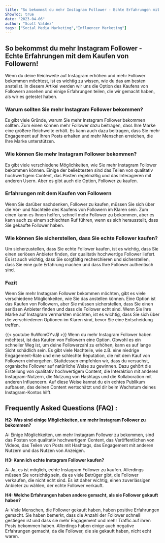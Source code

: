 ```yaml
---
title: "So bekommst du mehr Instagram Follower - Echte Erfahrungen mit dem Kaufen von Followern!"
ShowToc: true 
date: "2023-04-06"
author: "Scott Valdez" 
tags: ["Social Media Marketing","Influencer Marketing"]
---
```

## So bekommst du mehr Instagram Follower - Echte Erfahrungen mit dem Kaufen von Followern!

Wenn du deine Reichweite auf Instagram erhöhen und mehr Follower bekommen möchtest, ist es wichtig zu wissen, wie du das am besten anstellst. In diesem Artikel werden wir uns die Option des Kaufens von Followern ansehen und einige Erfahrungen teilen, die wir gemacht haben, als wir es getestet haben.

### Warum sollten Sie mehr Instagram Follower bekommen?

Es gibt viele Gründe, warum Sie mehr Instagram Follower bekommen sollten. Zum einen können mehr Follower dazu beitragen, dass Ihre Marke eine größere Reichweite erhält. Es kann auch dazu beitragen, dass Sie mehr Engagement auf Ihren Posts erhalten und mehr Menschen erreichen, die Ihre Marke unterstützen.

### Wie können Sie mehr Instagram Follower bekommen?

Es gibt viele verschiedene Möglichkeiten, wie Sie mehr Instagram Follower bekommen können. Einige der beliebtesten sind das Teilen von qualitativ hochwertigem Content, das Posten regelmäßig und das Interagieren mit anderen Usern. Aber es gibt auch die Option, Follower zu kaufen.

### Erfahrungen mit dem Kaufen von Followern

Wenn Sie darüber nachdenken, Follower zu kaufen, müssen Sie sich über die Vor- und Nachteile des Kaufens von Followern im Klaren sein. Zum einen kann es Ihnen helfen, schnell mehr Follower zu bekommen, aber es kann auch zu einem schlechten Ruf führen, wenn es sich herausstellt, dass Sie gekaufte Follower haben.

### Wie können Sie sicherstellen, dass Sie echte Follower kaufen?

Um sicherzustellen, dass Sie echte Follower kaufen, ist es wichtig, dass Sie einen seriösen Anbieter finden, der qualitativ hochwertige Follower liefert. Es ist auch wichtig, dass Sie sorgfältig recherchieren und sicherstellen, dass Sie eine gute Erfahrung machen und dass Ihre Follower authentisch sind.

### Fazit

Wenn Sie mehr Instagram Follower bekommen möchten, gibt es viele verschiedene Möglichkeiten, wie Sie das anstellen können. Eine Option ist das Kaufen von Followern, aber Sie müssen sicherstellen, dass Sie einen seriösen Anbieter finden und dass die Follower echt sind. Wenn Sie Ihre Marke auf Instagram vermarkten möchten, ist es wichtig, dass Sie sich über die verschiedenen Optionen im Klaren sind, bevor Sie eine Entscheidung treffen.

{{< youtube 9uWcmOYvJjI >}} 
Wenn du mehr Instagram Follower haben möchtest, ist das Kaufen von Followern eine Option. Obwohl es ein schneller Weg ist, um deine Followerzahl zu erhöhen, kann es auf lange Sicht schädlich sein. Es gibt viele Nachteile, wie z.B. eine niedrige Engagement-Rate und eine schlechte Reputation, die mit dem Kauf von Followern einhergehen. Stattdessen empfehlen wir, dass du versuchst, organische Follower auf natürliche Weise zu gewinnen. Dazu gehört die Erstellung von qualitativ hochwertigem Content, die Interaktion mit anderen Instagram-Nutzern, die Nutzung von Hashtags und die Kollaboration mit anderen Influencern. Auf diese Weise kannst du ein echtes Publikum aufbauen, das deinen Content wertschätzt und dir beim Wachstum deines Instagram-Kontos hilft.

## Frequently Asked Questions (FAQ) :
**H2: Was sind einige Möglichkeiten, um mehr Instagram Follower zu bekommen?**

A: Einige Möglichkeiten, um mehr Instagram Follower zu bekommen, sind das Posten von qualitativ hochwertigem Content, das Veröffentlichen von Videos, das Teilen von Posts mit Hashtags, das Engagement mit anderen Nutzern und das Nutzen von Anzeigen.

**H3: Kann ich echte Instagram Follower kaufen?**

A: Ja, es ist möglich, echte Instagram Follower zu kaufen. Allerdings müssen Sie vorsichtig sein, da es viele Betrüger gibt, die Follower verkaufen, die nicht echt sind. Es ist daher wichtig, einen zuverlässigen Anbieter zu wählen, der echte Follower verkauft.

**H4: Welche Erfahrungen haben andere gemacht, als sie Follower gekauft haben?**

A: Viele Menschen, die Follower gekauft haben, haben positive Erfahrungen gemacht. Sie haben bemerkt, dass die Anzahl der Follower schnell gestiegen ist und dass sie mehr Engagement und mehr Traffic auf ihren Posts bekommen haben. Allerdings haben einige auch negative Erfahrungen gemacht, da die Follower, die sie gekauft haben, nicht echt waren.


